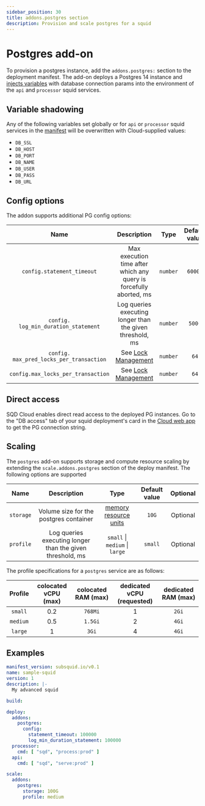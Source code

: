 ```yaml
---
sidebar_position: 30
title: addons.postgres section
description: Provision and scale postgres for a squid
---
```


# Postgres add-on

To provision a postgres instance, add the `addons.postgres:` section to the deployment manifest. The add-on deploys a Postgres 14 instance and [injects variables](#variable-shadowing) with database connection params into the environment of the `api` and `processor` squid services.

## Variable shadowing

Any of the following variables set globally or for `api` or `processor` squid services in the [manifest](/cloud/reference/manifest) will be overwritten with Cloud-supplied values:
 * `DB_SSL`
 * `DB_HOST`
 * `DB_PORT`
 * `DB_NAME`
 * `DB_USER`
 * `DB_PASS`
 * `DB_URL`

## Config options

The addon supports additional PG config options:

| Name                                 | Description                                                            | Type      | Default value  | Optional   |  
|:------------------------------------:|:----------------------------------------------------------------------:|:---------:|:--------------:|:----------:|
| `config.statement_timeout`           | Max execution time after which any query is forcefully aborted, ms     |  `number` | `60000`        |   Optional     |
| `config.` `log_min_duration_statement`  | Log queries executing longer than the given threshold, ms              |  `number` |`5000`          |   Optional     |
| `config.` `max_pred_locks_per_transaction` | See [Lock Management](https://www.postgresql.org/docs/15/runtime-config-locks.html#GUC-MAX-PRED-LOCKS-PER-TRANSACTION) | `number` | `64` | Optional |
| `config.max_locks_per_transaction` | See [Lock Management](https://www.postgresql.org/docs/15/runtime-config-locks.html#GUC-MAX-LOCKS-PER-TRANSACTION) | `number` | `64` | Optional |

## Direct access

SQD Cloud enables direct read access to the deployed PG instances. Go to the "DB access" tab of your squid deployment's card in the [Cloud web app](https://app.subsquid.io/squids) to get the PG connection string.

## Scaling

The `postgres` add-on supports storage and compute resource scaling by extending the `scale.addons.postgres` section of the deploy manifest. The following options are supported

| Name        | Description  | Type      |Default value  | Optional   |  
|:-----------:|:------------:|:---------:|:--------------:|:----------:|
| `storage`           | Volume size for the postgres container  |  [memory resource units](https://kubernetes.io/docs/concepts/configuration/manage-resources-containers/#meaning-of-memory) | `10G`        |   Optional     |
| `profile`  | Log queries executing longer than the given threshold, ms              |  `small` \| `medium` \| `large` |`small`          |   Optional     |

The profile specifications for a `postgres` service are as follows:

| Profile | colocated vCPU (max) | colocated RAM (max) | dedicated vCPU (requested) | dedicated RAM (max) |
|:----:|:----:|:-------:|:-----:|:------:|
|`small`| 0.2 | `768Mi` | 1 | `2Gi` |
| `medium`| 0.5 | `1.5Gi` | 2 | `4Gi` |
| `large` | 1 | `3Gi`| 4 | `4Gi` |


## Examples

```yaml
manifest_version: subsquid.io/v0.1
name: sample-squid
version: 1
description: |-
  My advanced squid 

build: 

deploy:
  addons:
    postgres: 
      config:
        statement_timeout: 100000
        log_min_duration_statement: 100000
  processor:
    cmd: [ "sqd", "process:prod" ]
  api:
    cmd: [ "sqd", "serve:prod" ]

scale:
  addons:
    postgres:
      storage: 100G
      profile: medium
```
